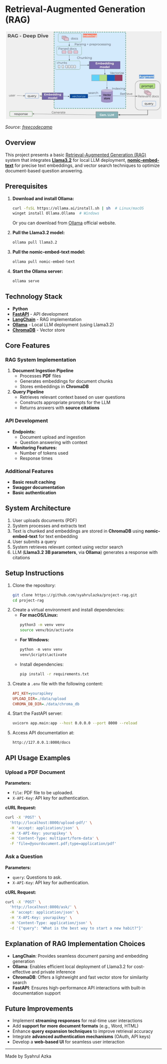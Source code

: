 # Retrieval-Augmented Generation (RAG)

![RAG Basic Architecture](images/RAG.jpg)

*Source: [freecodecamp](https://www.youtube.com/watch?v=GWB9ApTPTv4&t=403s)*


## Overview
This project presents a basic [Retrieval-Augmented Generation (RAG)](https://aws.amazon.com/what-is/retrieval-augmented-generation/) system that integrates [**Llama3.2**](https://ai.meta.com/blog/llama-3-2-connect-2024-vision-edge-mobile-devices/) for local LLM deployment, [**nomic-embed-text**](https://ollama.com/library/nomic-embed-text) for precise text embeddings, and vector search techniques to optimize document-based question answering.


## Prerequisites
1. **Download and install Ollama:**
   ```bash
   curl -fsSL https://ollama.ai/install.sh | sh  # Linux/macOS
   winget install Ollama.Ollama  # Windows
   ```
   Or you can download from [Ollama](https://ollama.com/download) official website.
   
2. **Pull the Llama3.2 model:**
   ```bash
   ollama pull llama3.2
   ```
3. **Pull the nomic-embed-text model:**
   ```bash
   ollama pull nomic-embed-text
   ```
4. **Start the Ollama server:**
   ```bash
   ollama serve
   ```

## Technology Stack
- **Python**
- **[FastAPI](https://fastapi.tiangolo.com/)** - API development
- **[LangChain](https://www.langchain.com/)** - RAG implementation
- **[Ollama](https://ollama.com/)** - Local LLM deployment (using Llama3.2)
- **[ChromaDB](https://docs.trychroma.com/docs/overview/introduction)** - Vector store

## Core Features
### RAG System Implementation
1. **Document Ingestion Pipeline**
   - Processes **PDF** files
   - Generates embeddings for document chunks
   - Stores embeddings in **ChromaDB**
2. **Query Pipeline**
   - Retrieves relevant context based on user questions
   - Constructs appropriate prompts for the LLM
   - Returns answers with **source citations**

### API Development
- **Endpoints:**
  - Document upload and ingestion
  - Question answering with context
- **Monitoring Features:**
  - Number of tokens used
  - Response times

### Additional Features
- **Basic result caching**
- **Swagger documentation**
- **Basic authentication**

## System Architecture
1. User uploads documents (PDF)
2. System processes and extracts text
3. Text is chunked and embeddings are stored in **ChromaDB** using **nomic-embed-text** for text embedding
4. User submits a query
5. System retrieves relevant context using vector search
6. LLM (**Llama3.2 3B parameters**, via **Ollama**) generates a response with citations

## Setup Instructions
1. Clone the repository:
   ```bash
   git clone https://github.com/syahrulazka/project-rag.git
   cd project-rag
   ```
2. Create a virtual environment and install dependencies:
   - **For macOS/Linux:**
     ```bash
     python3 -m venv venv
     source venv/bin/activate
     ```
   - **For Windows:**
     ```powershell
     python -m venv venv
     venv\Scripts\activate
     ```
   - Install dependencies:
     ```bash
     pip install -r requirements.txt
     ```
3. Create a `.env` file with the following content:
   ```ini
   API_KEY=yourapikey
   UPLOAD_DIR=./data/upload
   CHROMA_DB_DIR=./data/chroma_db
   ```
4. Start the FastAPI server:
   ```bash
   uvicorn app.main:app --host 0.0.0.0 --port 8000 --reload
   ```
5. Access API documentation at:
   ```
   http://127.0.0.1:8000/docs
   ```

## API Usage Examples
### Upload a PDF Document
**Parameters:**
- `file`: PDF file to be uploaded.
- `X-API-Key`: API key for authentication.

**cURL Request:**
```bash
curl -X 'POST' \
  'http://localhost:8000/upload-pdf/' \
  -H 'accept: application/json' \
  -H 'X-API-Key: yourapikey' \
  -H 'Content-Type: multipart/form-data' \
  -F 'file=@yourdocument.pdf;type=application/pdf'
```

### Ask a Question
**Parameters:**
- `query`: Questions to ask.
- `X-API-Key`: API key for authentication.

**cURL Request:**
```bash
curl -X 'POST' \
  'http://localhost:8000/ask/' \
  -H 'accept: application/json' \
  -H 'X-API-Key: yourapikey' \
  -H 'Content-Type: application/json' \
  -d '{"query": "What is the best way to start a new habit?"}'
```

## Explanation of RAG Implementation Choices
- **LangChain**: Provides seamless document parsing and embedding generation
- **Ollama**: Enables efficient local deployment of Llama3.2 for cost-effective and private inference
- **ChromaDB**: Offers a lightweight and fast vector store for similarity search
- **FastAPI**: Ensures high-performance API interactions with built-in documentation support

## Future Improvements
- Implement **streaming responses** for real-time user interactions
- Add **support for more document formats** (e.g., Word, HTML)
- Enhance **query expansion techniques** to improve retrieval accuracy
- Integrate **advanced authentication mechanisms** (OAuth, API keys)
- Develop a **web-based UI** for seamless user interaction

---
Made by Syahrul Azka

